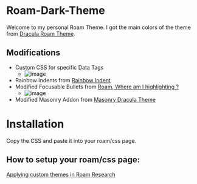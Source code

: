# Roam-Dark-Theme
Welcome to my personal Roam Theme. I got the main colors of the theme from [Dracula Roam Theme](https://draculatheme.com/roam-research).

## Modifications 
- Custom CSS for specific Data Tags 
  - ![image](https://user-images.githubusercontent.com/32920613/135179821-c43f3cee-749c-48a8-a99b-77123a28325a.png)
- Rainbow Indents from [Rainbow Indent](https://github.com/abhayprasanna/abhayprasanna.github.io/blob/master/rainbow-indent.css)
- Modified Focusable Bullets from  [Roam, Where am I highlighting ? ](https://roamresearch.com/#/app/CatoMinor-public/page/6UUW33qTU)
  - ![image](https://user-images.githubusercontent.com/32920613/135179975-3d144b8e-1eca-4077-9ce3-26cd0741594d.png)
- Modified Masonry Addon from [Masonry Dracula Theme](https://github.com/abhayprasanna/roam-themes/blob/master/masonry_dracula.css)


# Installation 
Copy the CSS and paste it into your roam/css page.

## How to setup your roam/css page:
[Applying custom themes in Roam Research](https://nesslabs.com/roam-research-themes-custom-styling-css#:~:text=Fear%20not%2C%20you%20can%20install,CSS%20code%20for%20several%20themes)
